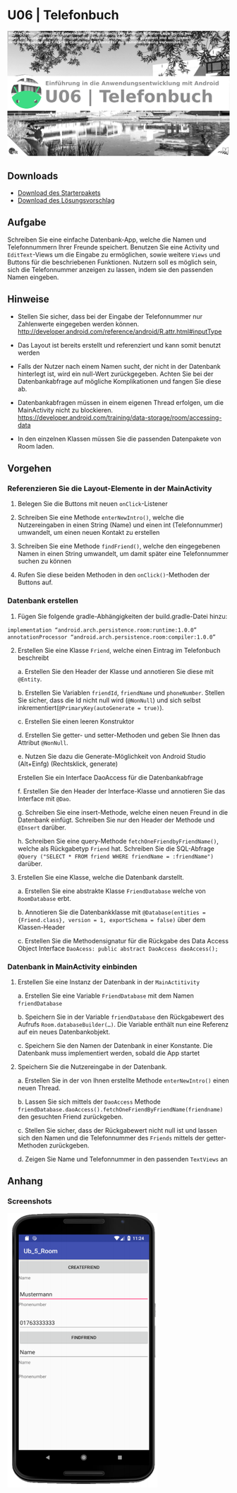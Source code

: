 # U06 | Telefonbuch

![Cover für die vierte Übungsaufgabe](./docs/cover.png)

## Downloads

- [Download des Starterpakets](https://github.com/Android-Regensburg/U06-Telefonbuch/archive/master.zip)
- [Download des Lösungsvorschlag](https://github.com/Android-Regensburg/U06-Telefonbuch/archive/solution.zip)

## Aufgabe

Schreiben Sie eine einfache Datenbank-App, welche die Namen und Telefonnummern Ihrer Freunde
speichert. Benutzen Sie eine Activity und `EditText`-Views um die Eingabe zu ermöglichen, sowie
weitere `Views` und Buttons für die beschriebenen Funktionen. Nutzern soll es möglich sein, sich die
Telefonnummer anzeigen zu lassen, indem sie den passenden Namen eingeben.

## Hinweise

* Stellen Sie sicher, dass bei der Eingabe der Telefonnummer nur Zahlenwerte eingegeben
werden können.
http://developer.android.com/reference/android/R.attr.html#inputType

* Das Layout ist bereits erstellt und referenziert und kann somit benutzt werden

* Falls der Nutzer nach einem Namen sucht, der nicht in der Datenbank hinterlegt ist, wird ein
null-Wert zurückgegeben. Achten Sie bei der Datenbankabfrage auf mögliche Komplikationen
und fangen Sie diese ab.

* Datenbankabfragen müssen in einem eigenen Thread erfolgen, um die MainActivity nicht zu
blockieren.
https://developer.android.com/training/data-storage/room/accessing-data

* In den einzelnen Klassen müssen Sie die passenden Datenpakete von Room laden.

## Vorgehen

### Referenzieren Sie die Layout-Elemente in der MainActivity

1. Belegen Sie die Buttons mit neuen `onClick`-Listener

2. Schreiben Sie eine Methode `enterNewIntro()`, welche die Nutzereingaben in einen String
(Name) und einen int (Telefonnummer) umwandelt, um einen neuen Kontakt zu erstellen

3. Schreiben Sie eine Methode `findFriend()`, welche den eingegebenen Namen in einen String
umwandelt, um damit später eine Telefonnummer suchen zu können

4. Rufen Sie diese beiden Methoden in den `onClick()`-Methoden der Buttons auf.

### Datenbank erstellen

1. Fügen Sie folgende gradle-Abhängigkeiten der build.gradle-Datei hinzu:
```
implementation “android.arch.persistence.room:runtime:1.0.0”
annotationProcessor “android.arch.persistence.room:compiler:1.0.0”
```

2. Erstellen Sie eine Klasse `Friend`, welche einen Eintrag im Telefonbuch beschreibt

    a.  Erstellen Sie den Header der Klasse und annotieren Sie diese mit `@Entity`.

    b. Erstellen Sie Variablen `friendId`, `friendName` und `phoneNumber`. Stellen Sie sicher, dass die Id nicht null wird (`@NonNull`) und sich selbst inkrementiert(`@PrimaryKey(autoGenerate = true)`).

    c. Erstellen Sie einen leeren Konstruktor

    d. Erstellen Sie getter- und setter-Methoden und geben Sie Ihnen das Attribut `@NonNull`.

    e. Nutzen Sie dazu die Generate-Möglichkeit von Android Studio (Alt+Einfg) (Rechtsklick, generate)

    Erstellen Sie ein Interface DaoAccess für die Datenbankabfrage 

    f. Erstellen Sie den Header der Interface-Klasse und annotieren Sie das Interface mit `@Dao`.

    g. Schreiben Sie eine insert-Methode, welche einen neuen Freund in die Datenbank einfügt. Schreiben Sie nur den Header der Methode und `@Insert` darüber.

    h. Schreiben Sie eine query-Methode `fetchOneFriendbyFriendName()`, welche als Rückgabetyp `Friend` hat. Schreiben Sie die SQL-Abfrage `@Query ("SELECT * FROM friend WHERE friendName = :friendName")` darüber.

3. Erstellen Sie eine Klasse, welche die Datenbank darstellt. 

    a. Erstellen Sie eine abstrakte Klasse `FriendDatabase` welche von `RoomDatabase` erbt.

    b. Annotieren Sie die Datenbankklasse mit `@Database(entities = {Friend.class}, version = 1, exportSchema = false)` über dem Klassen-Header

    c. Erstellen Sie die Methodensignatur für die Rückgabe des Data Access Object Interface `DaoAcess: public abstract DaoAccess daoAccess();`

### Datenbank in MainActivity einbinden

1. Erstellen Sie eine Instanz der Datenbank in der `MainActitivity`

    a. Erstellen Sie eine Variable `FriendDatabase` mit dem Namen `friendDatabase`

    b. Speichern Sie in der Variable `friendDatabase` den Rückgabewert des Aufrufs `Room.databaseBuilder(…)`. Die Variable enthält nun eine Referenz auf ein neues Datenbankobjekt.

    c. Speichern Sie den Namen der Datenbank in einer Konstante. Die Datenbank muss implementiert werden, sobald die App startet

2. Speichern Sie die Nutzereingabe in der Datenbank.

    a. Erstellen Sie in der von Ihnen erstellte Methode `enterNewIntro()` einen neuen Thread.

    b. Lassen Sie sich mittels der `DaoAccess` Methode `friendDatabase.daoAccess().fetchOneFriendByFriendName(friendname)` den gesuchten Friend zurückgeben.

    c. Stellen Sie sicher, dass der Rückgabewert nicht null ist und lassen sich den Namen und die Telefonnummer des `Friends` mittels der getter-Methoden zurückgeben.

    d. Zeigen Sie Name und Telefonnummer in den passenden `TextViews` an

## Anhang

### Screenshots

![Screenshot der fünften App](./docs/screenshot-1.png "Startbildschirm der App")